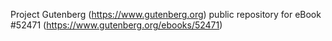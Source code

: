 Project Gutenberg (https://www.gutenberg.org) public repository for
eBook #52471 (https://www.gutenberg.org/ebooks/52471)
